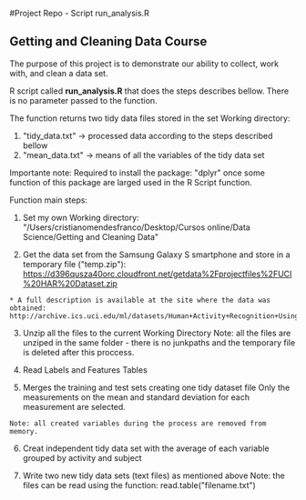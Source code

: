 #Project Repo - Script run_analysis.R
## Getting and Cleaning Data Course

The purpose of this project is to demonstrate our ability to collect, work with, and clean a data set. 

R script called <b>run_analysis.R</b> that does the steps describes bellow. There is no parameter passed to the function.
 
The function returns two tidy data files stored in the set Working directory:
     
  1) "tidy_data.txt" -> processed data according to the steps described bellow     
  2) "mean_data.txt" -> means of all the variables of the tidy data set
 
Importante note: Required to install the package: "dplyr" once some function of this package are larged used in the R Script function.

Function main steps:

  1. Set my own Working directory: 
  "/Users/cristianomendesfranco/Desktop/Cursos online/Data Science/Getting and Cleaning Data"

  2. Get the data set from the Samsung Galaxy S smartphone and store in a temporary file ("temp.zip"):
  https://d396qusza40orc.cloudfront.net/getdata%2Fprojectfiles%2FUCI%20HAR%20Dataset.zip
    
    * A full description is available at the site where the data was obtained: 
    http://archive.ics.uci.edu/ml/datasets/Human+Activity+Recognition+Using+Smartphones 
    
  3. Unzip all the files to the current Working Directory
  Note: all the files are unziped in the same folder - there is no junkpaths and the temporary file is deleted after this proccess.

  4. Read Labels and Features Tables   

  5. Merges the training and test sets creating one tidy dataset file
    Only the measurements on the mean and standard deviation for each measurement are selected. 

    Note: all created variables during the process are removed from memory.

  6. Creat independent tidy data set with the average of each variable grouped by activity and subject
  
  7. Write two new tidy data sets (text files) as mentioned above
  Note: the files can be read using the function: read.table("filename.txt")
